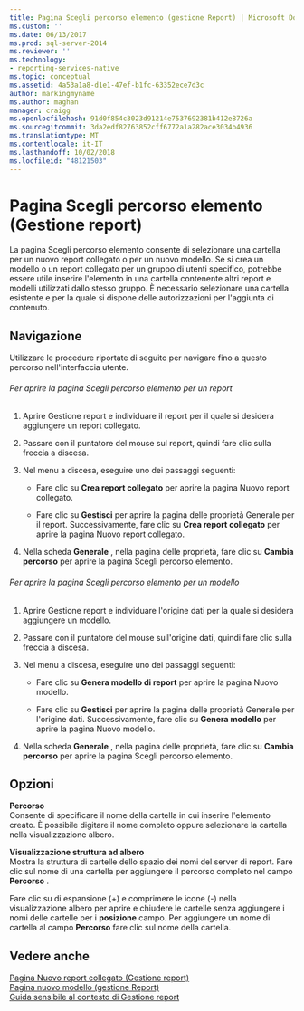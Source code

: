 ```yaml
---
title: Pagina Scegli percorso elemento (gestione Report) | Microsoft Docs
ms.custom: ''
ms.date: 06/13/2017
ms.prod: sql-server-2014
ms.reviewer: ''
ms.technology:
- reporting-services-native
ms.topic: conceptual
ms.assetid: 4a53a1a8-d1e1-47ef-b1fc-63352ece7d3c
author: markingmyname
ms.author: maghan
manager: craigg
ms.openlocfilehash: 91d0f854c3023d91214e7537692381b412e8726a
ms.sourcegitcommit: 3da2edf82763852cff6772a1a282ace3034b4936
ms.translationtype: MT
ms.contentlocale: it-IT
ms.lasthandoff: 10/02/2018
ms.locfileid: "48121503"
---
```

# <a name="choose-item-location-page-report-manager"></a>Pagina Scegli percorso elemento (Gestione report)
  La pagina Scegli percorso elemento consente di selezionare una cartella per un nuovo report collegato o per un nuovo modello. Se si crea un modello o un report collegato per un gruppo di utenti specifico, potrebbe essere utile inserire l'elemento in una cartella contenente altri report e modelli utilizzati dallo stesso gruppo. È necessario selezionare una cartella esistente e per la quale si dispone delle autorizzazioni per l'aggiunta di contenuto.  
  
## <a name="navigation"></a>Navigazione  
 Utilizzare le procedure riportate di seguito per navigare fino a questo percorso nell'interfaccia utente.  
  
###### <a name="to-open-the-choose-item-location-page-for-a-report"></a>Per aprire la pagina Scegli percorso elemento per un report  
  
1.  Aprire Gestione report e individuare il report per il quale si desidera aggiungere un report collegato.  
  
2.  Passare con il puntatore del mouse sul report, quindi fare clic sulla freccia a discesa.  
  
3.  Nel menu a discesa, eseguire uno dei passaggi seguenti:  
  
    -   Fare clic su **Crea report collegato** per aprire la pagina Nuovo report collegato.  
  
    -   Fare clic su **Gestisci** per aprire la pagina delle proprietà Generale per il report. Successivamente, fare clic su **Crea report collegato** per aprire la pagina Nuovo report collegato.  
  
4.  Nella scheda **Generale** , nella pagina delle proprietà, fare clic su **Cambia percorso** per aprire la pagina Scegli percorso elemento.  
  
###### <a name="to-open-the-choose-item-location-page-for-a-model"></a>Per aprire la pagina Scegli percorso elemento per un modello  
  
1.  Aprire Gestione report e individuare l'origine dati per la quale si desidera aggiungere un modello.  
  
2.  Passare con il puntatore del mouse sull'origine dati, quindi fare clic sulla freccia a discesa.  
  
3.  Nel menu a discesa, eseguire uno dei passaggi seguenti:  
  
    -   Fare clic su **Genera modello di report** per aprire la pagina Nuovo modello.  
  
    -   Fare clic su **Gestisci** per aprire la pagina delle proprietà Generale per l'origine dati. Successivamente, fare clic su **Genera modello** per aprire la pagina Nuovo modello.  
  
4.  Nella scheda **Generale** , nella pagina delle proprietà, fare clic su **Cambia percorso** per aprire la pagina Scegli percorso elemento.  
  
## <a name="options"></a>Opzioni  
 **Percorso**  
 Consente di specificare il nome della cartella in cui inserire l'elemento creato. È possibile digitare il nome completo oppure selezionare la cartella nella visualizzazione albero.  
  
 **Visualizzazione struttura ad albero**  
 Mostra la struttura di cartelle dello spazio dei nomi del server di report. Fare clic sul nome di una cartella per aggiungere il percorso completo nel campo **Percorso** .  
  
 Fare clic su di espansione (+) e comprimere le icone (-) nella visualizzazione albero per aprire e chiudere le cartelle senza aggiungere i nomi delle cartelle per i **posizione** campo. Per aggiungere un nome di cartella al campo **Percorso** fare clic sul nome della cartella.  
  
## <a name="see-also"></a>Vedere anche  
 [Pagina Nuovo report collegato &#40;Gestione report&#41;](../../2014/reporting-services/new-linked-report-page-report-manager.md)   
 [Pagina nuovo modello &#40;gestione Report&#41;](../../2014/reporting-services/new-model-page-report-manager.md)   
 [Guida sensibile al contesto di Gestione report](../../2014/reporting-services/report-manager-f1-help.md)  
  
  
